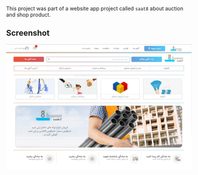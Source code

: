 This project was part of a website app project called `saat8` about auction and shop product.
## Screenshot
![picture](s8.jpg)